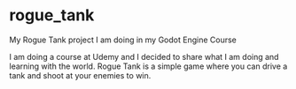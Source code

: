 # rogue_tank
My Rogue Tank project I am doing in my Godot Engine Course

I am doing a course at Udemy and I decided to share what I am doing and learning with the world.
Rogue Tank is a simple game where you can drive a tank and shoot at your enemies to win.
